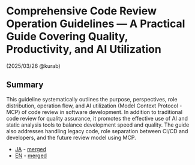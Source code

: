 # Comprehensive Code Review Operation Guidelines — A Practical Guide Covering Quality, Productivity, and AI Utilization

(2025/03/26 @kurab)

## Summary

This guideline systematically outlines the purpose, perspectives, role distribution, operation flow, and AI utilization (Model Context Protocol - MCP) of code review in software development. In addition to traditional code review for quality assurance, it promotes the effective use of AI and static analysis tools to balance development speed and quality. The guide also addresses handling legacy code, role separation between CI/CD and developers, and the future review model using MCP.

- [JA](./ja/index.md) - [merged](./ja/crg_ja-merged.md)
- [EN](./en/index.md) - [merged](./en/crg_en-merged.md)

